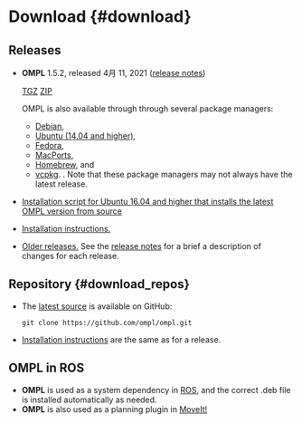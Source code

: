 # Download {#download}

## Releases

- __OMPL__ 1.5.2, released  4月 11, 2021 ([release notes](releaseNotes.html))

  <a href="https://github.com/ompl/ompl/archive/1.5.2.tar.gz
" class="btn btn-primary btn-sm">TGZ</a>
  <a href="https://github.com/ompl/ompl/archive/1.5.2.zip" class="btn btn-primary btn-sm">ZIP</a>

  OMPL is also available through through several package managers:
  - [Debian](https://packages.debian.org/sid/libompl-dev),
  - [Ubuntu (14.04 and higher)](http://packages.ubuntu.com/search?keywords=libompl-dev),
  - [Fedora](https://apps.fedoraproject.org/packages/ompl),
  - [MacPorts](https://www.macports.org),
  - [Homebrew](http://brew.sh), and
  - [vcpkg](https://vcpkg.readthedocs.io).
  .
  Note that these package managers may not always have the latest release.

- [Installation script for Ubuntu 16.04 and higher that installs the latest OMPL version from source](install-ompl-ubuntu.sh)
- [Installation instructions.](installation.html)
- [Older releases.](https://github.com/ompl/ompl/releases) See the [release notes](releaseNotes.html) for a brief a description of changes for each release.

## Repository {#download_repos}

- The [latest source](https://github.com/ompl/ompl) is available on GitHub:

      git clone https://github.com/ompl/ompl.git

- [Installation instructions](installation.html) are the same as for a release.

## OMPL in ROS

- __OMPL__ is used as a system dependency in [ROS](http://www.ros.org), and the correct .deb file is installed automatically as needed.
- __OMPL__ is also used as a planning plugin in [MoveIt!](http://moveit.ros.org)
